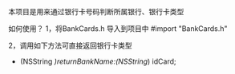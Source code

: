 本项目是用来通过银行卡号码判断所属银行、银行卡类型

如何使用？
1，将BankCards.h 导入到项目中
#import "BankCards.h"

2，调用如下方法可直接返回银行卡类型
+ (NSString *)returnBankName:(NSString*) idCard;
